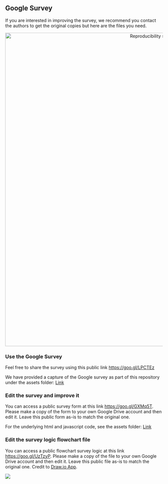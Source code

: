 ## Google Survey

If you are interested in improving the survey, we recommend you contact the authors to get the original copies but here are the files you need. 

<div style="text-align:center">
<img src="https://github.com/jstagge/reproduc_hyd/blob/master/assets/survey/Reproducibility_FlowChart.png" alt="Reproducibility survey flow chart" height="1000">
</div>


### Use the Google Survey    
Feel free to share the survey using this public link https://goo.gl/LPCTEz 

We have provided a capture of the Google survey as part of this repository under the assets folder: [Link](https://github.com/jstagge/reproduc_hyd/blob/master/assets/survey/reproducibility_survey.pdf)

### Edit the survey and improve it   
You can access a public survey form at this link https://goo.gl/GXMq5T. Please make a copy of the form to your own Google Drive account and then edit it. Leave this public form as-is to match the original one.    

For the underlying html and javascript code, see the assets folder: [Link](https://github.com/jstagge/reproduc_hyd/blob/master/assets/survey/)

### Edit the survey logic flowchart file
You can access a public flowchart survey logic at this link https://goo.gl/UzTzyP. Please make a copy of the file to your own Google Drive account and then edit it. Leave this public file as-is to match the original one. Credit to [Draw.io App](https://www.draw.io/).     

![](https://github.com/jstagge/reproduc_hyd/blob/master/Reproducibility_FlowChart.png)
